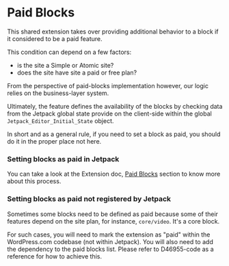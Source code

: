 Paid Blocks
===========

This shared extension takes over providing additional behavior to a block if it considered to be a paid feature.

This condition can depend on a few factors: 

* is the site a Simple or Atomic site? 
* does the site have site a paid or free plan? 

From the perspective of paid-blocks implementation however, our logic relies on the business-layer system.

Ultimately, the feature defines the availability of the blocks by checking data from the Jetpack global state provide on the client-side within the global `Jetpack_Editor_Initial_State` object.

In short and as a general rule, if you need to set a block as paid, you should do it in the proper place not here.

### Setting blocks as paid in Jetpack

You can take a look at the Extension doc, [Paid Blocks](extensions/README.md#paid-blocks) section to know more about this process.

### Setting blocks as paid not registered by Jetpack

Sometimes some blocks need to be defined as paid because some of their features depend on the site plan, for instance, `core/video`. It's a core block.

For such cases, you will need to mark the extension as "paid" within the WordPress.com codebase (not within Jetpack). You will also need to add the dependency to the paid blocks list. Please refer to D46955-code as a reference for how to achieve this.
